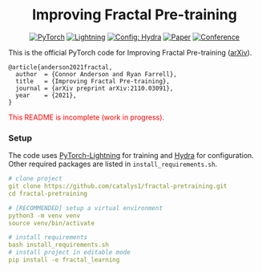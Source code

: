 <div align="center">

# Improving Fractal Pre-training

<a href="https://pytorch.org/get-started/locally/"><img alt="PyTorch" src="https://img.shields.io/badge/PyTorch-ee4c2c?logo=pytorch&logoColor=white"></a>
<a href="https://pytorchlightning.ai/"><img alt="Lightning" src="https://img.shields.io/badge/-Lightning-792ee5?logo=pytorchlightning&logoColor=white"></a>
<a href="https://hydra.cc/"><img alt="Config: Hydra" src="https://img.shields.io/badge/Config-Hydra-89b8cd"></a>
[![Paper](http://img.shields.io/badge/paper-arxiv.2110.03091-B31B1B.svg)](https://arxiv.org/abs/2110.03091)
[![Conference](http://img.shields.io/badge/WACV-2022-4b44ce.svg)](https://wacv2022.thecvf.com/home)

</div>

This is the official PyTorch code for Improving Fractal Pre-training ([arXiv](https://arxiv.org/abs/2110.03091)).

```
@article{anderson2021fractal,
  author  = {Connor Anderson and Ryan Farrell},
  title   = {Improving Fractal Pre-training},
  journal = {arXiv preprint arXiv:2110.03091},
  year    = {2021},
}
```

<span style="color: red">This README is incomplete (work in progress).</span>

### Setup

The code uses [PyTorch-Lightning](https://www.pytorchlightning.ai/) for training and [Hydra](https://hydra.cc/) for configuration. Other required packages are listed in `install_requirements.sh`.
```yaml
# clone project
git clone https://github.com/catalys1/fractal-pretraining.git
cd fractal-pretraining

# [RECOMMENDED] setup a virtual environment
python3 -m venv venv
source venv/bin/activate

# install requirements
bash install_requirements.sh
# install project in editable mode
pip install -e fractal_learning
```

<br>